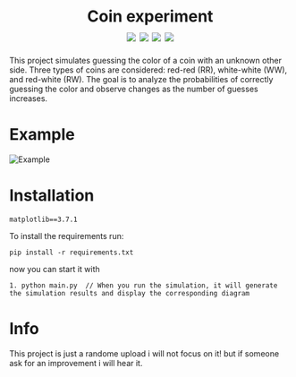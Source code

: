 <h1 align="center">
    Coin experiment
    <br>
    <div align="center">
    <img src="https://img.shields.io/badge/Python-3.10.6-blue" align="center"/>
    <img src="https://img.shields.io/badge/matplotlib-3.7.1-orange" align="center"/>
    <img src="https://img.shields.io/badge/Developing-only on request-brightgreen" align="center"/>
    <img src="https://img.shields.io/badge/Version-1.0-green" align="center"/>
    </div>
</h1>
This project simulates guessing the color of a coin with an unknown other side. Three types of coins are considered: red-red (RR), white-white (WW), and red-white (RW). The goal is to analyze the probabilities of correctly guessing the color and observe changes as the number of guesses increases.

# Example
![Example](https://github.com/AIO-Develope/Coins-experiment/assets/69240351/c8229be9-9085-4b26-903a-dbbd4a67ac29)

# Installation
```
matplotlib==3.7.1
```
To install the requirements run:
```
pip install -r requirements.txt
```

now you can start it with
```
1. python main.py  // When you run the simulation, it will generate the simulation results and display the corresponding diagram
```

# Info

This project is just a randome upload i will not focus on it! but if someone ask for an improvement i will hear it.

